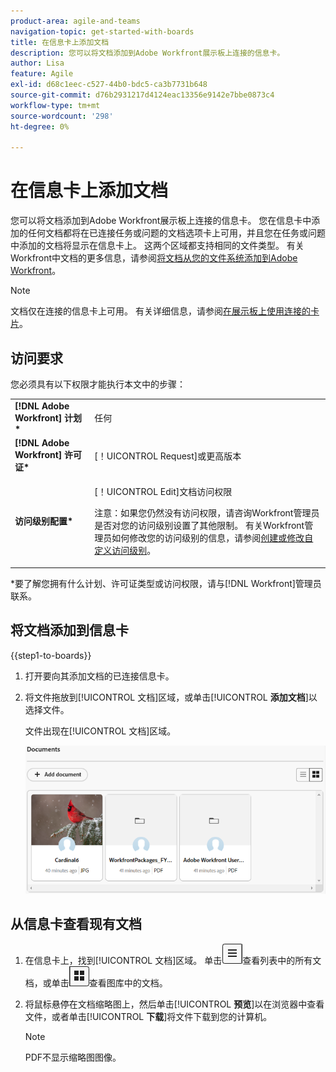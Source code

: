 ```yaml
---
product-area: agile-and-teams
navigation-topic: get-started-with-boards
title: 在信息卡上添加文档
description: 您可以将文档添加到Adobe Workfront展示板上连接的信息卡。
author: Lisa
feature: Agile
exl-id: d68c1eec-c527-44b0-bdc5-ca3b7731b648
source-git-commit: d76b2931217d4124eac13356e9142e7bbe0873c4
workflow-type: tm+mt
source-wordcount: '298'
ht-degree: 0%

---
```


# 在信息卡上添加文档

您可以将文档添加到Adobe Workfront展示板上连接的信息卡。 您在信息卡中添加的任何文档都将在已连接任务或问题的文档选项卡上可用，并且您在任务或问题中添加的文档将显示在信息卡上。 这两个区域都支持相同的文件类型。 有关Workfront中文档的更多信息，请参阅[将文档从您的文件系统添加到Adobe Workfront](/help/quicksilver/documents/adding-documents-to-workfront/add-documents-from-file-system.md)。

>[!NOTE]
>
>文档仅在连接的信息卡上可用。 有关详细信息，请参阅[在展示板上使用连接的卡片](/help/quicksilver/agile/get-started-with-boards/connected-cards.md)。

## 访问要求

您必须具有以下权限才能执行本文中的步骤：

<table style="table-layout:auto"> 
 <tbody> 
  <tr> 
   <td role="rowheader"><strong>[!DNL Adobe Workfront] 计划*</strong></td> 
   <td> <p>任何</p> </td> 
  </tr> 
  <tr> 
   <td role="rowheader"><strong>[!DNL Adobe Workfront] 许可证*</strong></td> 
   <td> <p>[！UICONTROL Request]或更高版本</p> </td> 
  </tr> 
  <tr>
   <td role="rowheader"><strong>访问级别配置*</strong></td>
   <td><p>[！UICONTROL Edit]文档访问权限</p><p>注意：如果您仍然没有访问权限，请咨询Workfront管理员是否对您的访问级别设置了其他限制。 有关Workfront管理员如何修改您的访问级别的信息，请参阅<a href="/help/quicksilver/administration-and-setup/add-users/configure-and-grant-access/create-modify-access-levels.md" class="MCXref xref">创建或修改自定义访问级别</a>。</p></td>
  </tr>
 </tbody> 
</table>

&#42;要了解您拥有什么计划、许可证类型或访问权限，请与[!DNL Workfront]管理员联系。

## 将文档添加到信息卡

{{step1-to-boards}}

1. 打开要向其添加文档的已连接信息卡。
1. 将文件拖放到[!UICONTROL 文档]区域，或单击&#x200B;[!UICONTROL **添加文档**]&#x200B;以选择文件。

   文件出现在[!UICONTROL 文档]区域。

   ![文档已添加到信息卡](assets/add-document-to-card.png)

## 从信息卡查看现有文档

1. 在信息卡上，找到[!UICONTROL 文档]区域。 单击![列表图标](assets/docs-list-icon.png)查看列表中的所有文档，或单击![图库图标](assets/docs-gallery-icon.png)查看图库中的文档。
1. 将鼠标悬停在文档缩略图上，然后单击&#x200B;[!UICONTROL **预览**]&#x200B;以在浏览器中查看文件，或者单击&#x200B;[!UICONTROL **下载**]&#x200B;将文件下载到您的计算机。

   >[!NOTE]
   >
   >PDF不显示缩略图图像。
